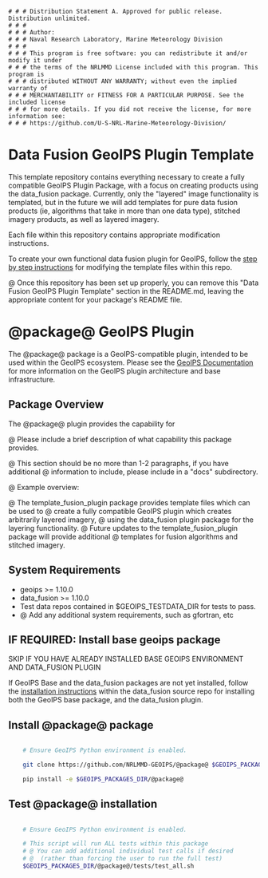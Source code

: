     # # # Distribution Statement A. Approved for public release. Distribution unlimited.
    # # #
    # # # Author:
    # # # Naval Research Laboratory, Marine Meteorology Division
    # # #
    # # # This program is free software: you can redistribute it and/or modify it under
    # # # the terms of the NRLMMD License included with this program. This program is
    # # # distributed WITHOUT ANY WARRANTY; without even the implied warranty of
    # # # MERCHANTABILITY or FITNESS FOR A PARTICULAR PURPOSE. See the included license
    # # # for more details. If you did not receive the license, for more information see:
    # # # https://github.com/U-S-NRL-Marine-Meteorology-Division/


Data Fusion GeoIPS Plugin Template
============================================

This template repository contains everything necessary to create a fully compatible
GeoIPS Plugin Package, with a focus on creating products using the data_fusion package.
Currently, only the "layered" image functionality is templated, but in the future we
will add templates for pure data fusion products (ie, algorithms that take in more
than one data type), stitched imagery products, as well as layered imagery.

Each file within this repository contains appropriate modification instructions.

To create your own functional data fusion plugin for GeoIPS, follow the
[step by step instructions](./docs/template_instructions.rst) for
modifying the template files within this repo.

@ Once this repository has been set up properly, you can remove this "Data Fusion
GeoIPS Plugin Template" section in the README.md, leaving the appropriate
content for your package's README file.

@package@ GeoIPS Plugin
==========================

The @package@ package is a GeoIPS-compatible plugin, intended to be used within
the GeoIPS ecosystem.  Please see the
[GeoIPS Documentation](https://github.com/NRLMMD-GEOIPS/geoips#readme)
for more information on the GeoIPS plugin architecture and base infrastructure.

Package Overview
-----------------

The @package@ plugin provides the capability for

@ Please include a brief description of what capability this package provides.

@ This section should be no more than 1-2 paragraphs, if you have additional
@ information to include, please include in a "docs" subdirectory.

@ Example overview:

@ The template_fusion_plugin package provides template files which can be used to
@ create a fully compatible GeoIPS plugin which creates arbitrarily layered imagery,
@ using the data_fusion plugin package for the layering functionality.
@ Future updates to the template_fusion_plugin package will provide additional
@ templates for fusion algorithms and stitched imagery.

System Requirements
---------------------

* geoips >= 1.10.0
* data_fusion >= 1.10.0
* Test data repos contained in $GEOIPS_TESTDATA_DIR for tests to pass.
* @ Add any additional system requirements, such as gfortran, etc

IF REQUIRED: Install base geoips package
------------------------------------------------------------
SKIP IF YOU HAVE ALREADY INSTALLED BASE GEOIPS ENVIRONMENT AND DATA_FUSION PLUGIN

If GeoIPS Base and the data_fusion packages are not yet installed, follow the
[installation instructions](https://github.com/NRLMMD-GEOIPS/data_fusion#readme)
within the data_fusion source repo for installing both the
GeoIPS base package, and the data_fusion plugin.

Install @package@ package
----------------------------
```bash

    # Ensure GeoIPS Python environment is enabled.

    git clone https://github.com/NRLMMD-GEOIPS/@package@ $GEOIPS_PACKAGES_DIR/@package@

    pip install -e $GEOIPS_PACKAGES_DIR/@package@
```

Test @package@ installation
-----------------------------
```bash

    # Ensure GeoIPS Python environment is enabled.

    # This script will run ALL tests within this package
    # @ You can add additional individual test calls if desired
    # @  (rather than forcing the user to run the full test)
    $GEOIPS_PACKAGES_DIR/@package@/tests/test_all.sh
```

